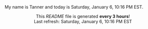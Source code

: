 My name is Tanner and today is Saturday, January 6, 10:16 PM EST.

<p align="center">This <i>README</i> file is generated <b>every 3 hours</b>!</br>Last refresh: Saturday, January 6, 10:16 PM EST<br /></p>

